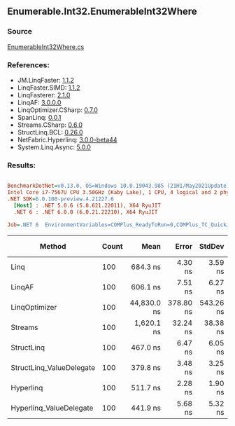 ﻿## Enumerable.Int32.EnumerableInt32Where

### Source
[EnumerableInt32Where.cs](../LinqBenchmarks/Enumerable/Int32/EnumerableInt32Where.cs)

### References:
- JM.LinqFaster: [1.1.2](https://www.nuget.org/packages/JM.LinqFaster/1.1.2)
- LinqFaster.SIMD: [1.1.2](https://www.nuget.org/packages/LinqFaster.SIMD/1.0.3)
- LinqFasterer: [2.1.0](https://www.nuget.org/packages/LinqFasterer/2.1.0)
- LinqAF: [3.0.0.0](https://www.nuget.org/packages/LinqAF/3.0.0.0)
- LinqOptimizer.CSharp: [0.7.0](https://www.nuget.org/packages/LinqOptimizer.CSharp/0.7.0)
- SpanLinq: [0.0.1](https://www.nuget.org/packages/SpanLinq/0.0.1)
- Streams.CSharp: [0.6.0](https://www.nuget.org/packages/Streams.CSharp/0.6.0)
- StructLinq.BCL: [0.26.0](https://www.nuget.org/packages/StructLinq/0.26.0)
- NetFabric.Hyperlinq: [3.0.0-beta44](https://www.nuget.org/packages/NetFabric.Hyperlinq/3.0.0-beta44)
- System.Linq.Async: [5.0.0](https://www.nuget.org/packages/System.Linq.Async/5.0.0)

### Results:
``` ini

BenchmarkDotNet=v0.13.0, OS=Windows 10.0.19043.985 (21H1/May2021Update)
Intel Core i7-7567U CPU 3.50GHz (Kaby Lake), 1 CPU, 4 logical and 2 physical cores
.NET SDK=6.0.100-preview.4.21227.6
  [Host] : .NET 5.0.6 (5.0.621.22011), X64 RyuJIT
  .NET 6 : .NET 6.0.0 (6.0.21.22210), X64 RyuJIT

Job=.NET 6  EnvironmentVariables=COMPlus_ReadyToRun=0,COMPlus_TC_QuickJitForLoops=1,COMPlus_TieredPGO=1  Runtime=.NET 6.0  

```
|                   Method | Count |        Mean |     Error |    StdDev |         Ratio | RatioSD |   Gen 0 | Gen 1 | Gen 2 | Allocated |
|------------------------- |------ |------------:|----------:|----------:|--------------:|--------:|--------:|------:|------:|----------:|
|                     Linq |   100 |    684.3 ns |   4.30 ns |   3.59 ns |      baseline |         |  0.0458 |     - |     - |      96 B |
|                   LinqAF |   100 |    606.1 ns |   7.51 ns |   6.27 ns |  1.13x faster |   0.01x |  0.0191 |     - |     - |      40 B |
|            LinqOptimizer |   100 | 44,830.0 ns | 378.80 ns | 543.26 ns | 65.36x slower |   0.90x | 13.9160 |     - |     - |  29,235 B |
|                  Streams |   100 |  1,620.1 ns |  32.24 ns |  38.38 ns |  2.34x slower |   0.05x |  0.2823 |     - |     - |     592 B |
|               StructLinq |   100 |    467.0 ns |   6.47 ns |   6.05 ns |  1.46x faster |   0.02x |  0.0305 |     - |     - |      64 B |
| StructLinq_ValueDelegate |   100 |    379.8 ns |   3.48 ns |   3.25 ns |  1.80x faster |   0.02x |  0.0191 |     - |     - |      40 B |
|                Hyperlinq |   100 |    511.7 ns |   2.28 ns |   1.90 ns |  1.34x faster |   0.01x |  0.0191 |     - |     - |      40 B |
|  Hyperlinq_ValueDelegate |   100 |    441.9 ns |   5.68 ns |   5.32 ns |  1.55x faster |   0.02x |  0.0191 |     - |     - |      40 B |

